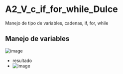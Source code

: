 # A2_V_c_if_for_while_Dulce
Manejo de tipo de variables, cadenas, if, for, while
## Manejo de variables 
![image](https://github.com/user-attachments/assets/47c4d5c8-ff4f-4c66-a2a5-6f2db028dfa4)
- resultado
- ![image](https://github.com/user-attachments/assets/bc8c0ff5-4cad-44b1-827f-d762ad4f5bcc)

